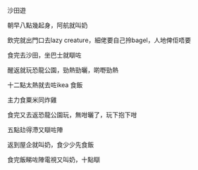 沙田遊

朝早八點幾起身，阿航就叫奶

飲完就出門口去lazy creature，細佬要自己拎bagel，人地俾佢唔要

食完去沙田，坐巴士就瞓咗

醒返就玩恐龍公園，勁熱勁曬，啲嘢勁熱

十二點太熱就去咗ikea 食飯

主力食粟米同炸雞

食完又去返恐龍公園玩，無咁曬了，玩下抱下咁

五點攰得滯又瞓咗陣

返到屋企就叫奶，食少少先食飯

食完飯睇咗陣電視又叫奶，十點瞓
